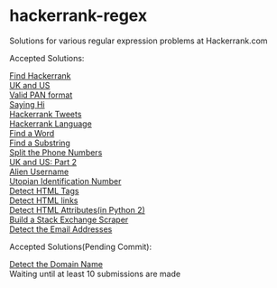hackerrank-regex
================
Solutions for various regular expression problems at Hackerrank.com

Accepted Solutions:

<a href = "https://www.hackerrank.com/challenges/find-hackerrank">Find Hackerrank</a><br>
<a href = "https://www.hackerrank.com/challenges/uk-and-us">UK and US</a><br>
<a href = "https://www.hackerrank.com/challenges/valid-pan-format">Valid PAN format</a><br>
<a href = "https://www.hackerrank.com/challenges/saying-hi">Saying Hi</a><br>
<a href = "https://www.hackerrank.com/challenges/hackerrank-tweets">Hackerrank Tweets</a><br>
<a href = "https://www.hackerrank.com/challenges/hackerrank-language">Hackerrank Language</a><br>
<a href = "https://www.hackerrank.com/challenges/find-a-word">Find a Word</a><br>
<a href = "https://www.hackerrank.com/challenges/find-substring">Find a Substring</a><br>
<a href = "https://www.hackerrank.com/challenges/split-number">Split the Phone Numbers</a><br>
<a href = "https://www.hackerrank.com/challenges/uk-and-us-2">UK and US: Part 2</a><br>
<a href = "https://www.hackerrank.com/challenges/alien-username">Alien Username</a><br>
<a href = "https://www.hackerrank.com/challenges/utopian-identification-number">Utopian Identification Number</a><br>
<a href = "https://www.hackerrank.com/challenges/detect-html-tags">Detect HTML Tags</a><br>
<a href = "https://www.hackerrank.com/challenges/detect-html-links">Detect HTML links</a><br>
<a href = "https://www.hackerrank.com/challenges/html-attributes">Detect HTML Attributes(in Python 2)</a><br>
<a href = "https://www.hackerrank.com/challenges/stack-exchange-scraper">Build a Stack Exchange Scraper</a><br>
<a href = "https://www.hackerrank.com/challenges/detect-the-email-addresses">Detect the Email Addresses</a><br>

Accepted Solutions(Pending Commit):

<a href = "https://www.hackerrank.com/challenges/detect-the-domain-name">Detect the Domain Name</a><br>
Waiting until at least 10 submissions are made


